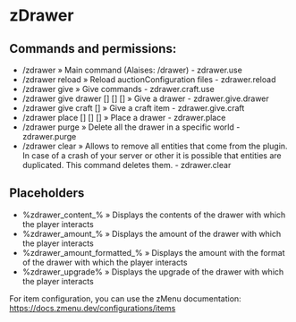 # zDrawer

## Commands and permissions:
- /zdrawer » Main command (Alaises: /drawer) - zdrawer.use
- /zdrawer reload » Reload auctionConfiguration files - zdrawer.reload
- /zdrawer give » Give commands - zdrawer.craft.use
- /zdrawer give drawer <player> [<upgrade name>] [<material>] [<amount>] » Give a drawer - zdrawer.give.drawer
- /zdrawer give craft <player> [<craft name>] » Give a craft item - zdrawer.give.craft
- /zdrawer place <world name> <x> <y> <z> <block face> [<upgrade name>] [<material>] [<amount>] » Place a drawer - zdrawer.place
- /zdrawer purge <world name> <break block> » Delete all the drawer in a specific world - zdrawer.purge
- /zdrawer clear » Allows to remove all entities that come from the plugin. In case of a crash of your server or other it is possible that entities are duplicated. This command deletes them. - zdrawer.clear

## Placeholders
- %zdrawer_content_<index>% » Displays the contents of the drawer with which the player interacts
- %zdrawer_amount_<index>% » Displays the amount of the drawer with which the player interacts
- %zdrawer_amount_formatted_<index>% » Displays the amount with the format of the drawer with which the player interacts
- %zdrawer_upgrade% » Displays the upgrade of the drawer with which the player interacts

For item configuration, you can use the zMenu documentation: https://docs.zmenu.dev/configurations/items
